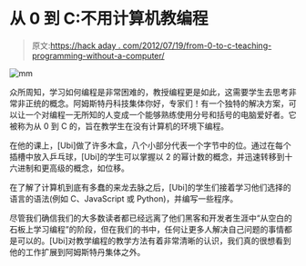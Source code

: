 # 从 0 到 C:不用计算机教编程

> 原文:[https://hack aday . com/2012/07/19/from-0-to-c-teaching-programming-without-a-computer/](https://hackaday.com/2012/07/19/from-0-to-c-teaching-programming-without-a-computer/)

![](../Images/464f57b6929e54c2c8cc1b3bec3cca40.png "mm")

众所周知，学习如何编程是非常困难的，教授编程更是如此，这需要学生去思考非常非正统的概念。阿姆斯特丹科技集体你好，专家们！有一个独特的解决方案，可以让一个对编程一无所知的人变成一个能够熟练使用分号和括号的电脑爱好者。它被称为从 0 到 C 的，旨在教学生在没有计算机的环境下编程。

在他的课上，[Ubi]做了许多木盒，八个小部分代表一个字节中的位。通过在每个插槽中放入乒乓球，[Ubi]的学生可以掌握以 2 的幂计数的概念，并迅速转移到十六进制和更高级的概念，如位移。

在了解了计算机到底有多蠢的来龙去脉之后，[Ubi]的学生们接着学习他们选择的语言的语法(例如 C、JavaScript 或 Python)，并编写一些程序。

尽管我们确信我们的大多数读者都已经远离了他们黑客和开发者生涯中“从空白的石板上学习编程”的阶段，但在我们的书中，任何让更多人解决自己问题的事情都是可以的。[Ubi]对教学编程的教学方法有着非常清晰的认识，我们真的很想看到他的工作扩展到阿姆斯特丹集体之外。